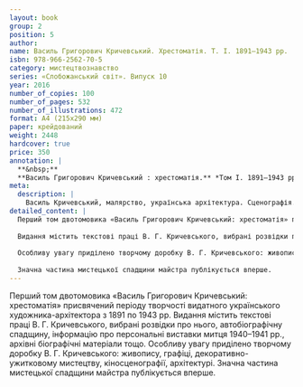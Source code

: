 ```yaml
---
layout: book
group: 2
position: 5
author:
name: Василь Григорович Кричевський. Хрестоматія. Т. І. 1891–1943 рр. 
isbn: 978-966-2562-70-5
category: мистецтвознавство
series: «Слобожанський світ». Випуск 10
year: 2016
number_of_copies: 100
number_of_pages: 532
number_of_illustrations: 472
format: А4 (215х290 мм)
paper: крейдований
weight: 2448
hardcover: true
price: 350
annotation: |
  **&nbsp;**
  **Василь Григорович Кричевський : хрестоматія.** *Том І. 1891–1943 рр.* / передм.&nbsp;І.&nbsp;О.&nbsp;Ходак&nbsp;; упорядн. тому О. О. Савчук. — Харків&nbsp;: Видавець Савчук О. О., 2016. — 532 с., 472 іл. — Серія «Слобожанський світ». Випуск 10.
meta:
  description: |
    Василь Кричевський, малярство, українська архітектура. Сценографія. Графіка. Книжкова графіка. Українське кіно. Український модерн.
detailed_content: |
  Перший том двотомовика «Василь Григорович Кричевський: хрестоматія» присвячений періоду творчості видатного українського художника-архітектора з 1891 по 1943 рр.
  
  Видання містить текстові праці В. Г. Кричевського, вибрані розвідки про нього, автобіографічну спадщину, інформацію про персональні виставки митця 1940–1941 рр., архівні біографічні матеріали тощо.
  
  Особливу увагу приділено творчому доробку В. Г. Кричевського: живопису, графіці, декоративно-ужитковому мистецтву, кіносценографії, архітектурі.
  
  Значна частина мистецької спадщини майстра публікується вперше.
---
```

Перший том двотомовика «Василь Григорович Кричевський: хрестоматія» присвячений періоду творчості видатного українського художника-архітектора з 1891 по 1943 рр.
Видання містить текстові праці В. Г. Кричевського, вибрані розвідки про нього, автобіографічну спадщину, інформацію про персональні виставки митця 1940–1941 рр., архівні біографічні матеріали тощо.
Особливу увагу приділено творчому доробку В. Г. Кричевського: живопису, графіці, декоративно-ужитковому мистецтву, кіносценографії, архітектурі.
Значна частина мистецької спадщини майстра публікується вперше.

 
